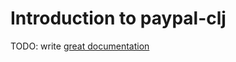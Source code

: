 # Introduction to paypal-clj

TODO: write [great documentation](http://jacobian.org/writing/what-to-write/)
